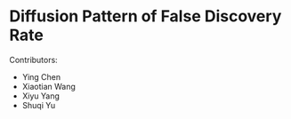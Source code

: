 # Diffusion Pattern of False Discovery Rate

Contributors:
- Ying Chen
- Xiaotian Wang
- Xiyu Yang
- Shuqi Yu